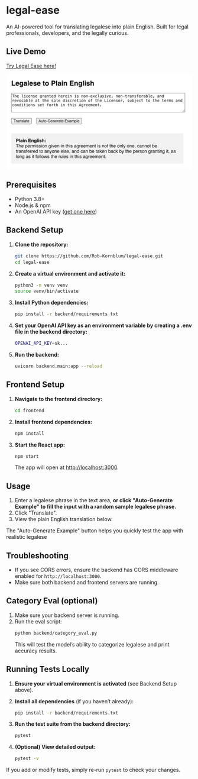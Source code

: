 # legal-ease
An AI-powered tool for translating legalese into plain English. Built for legal professionals, developers, and the legally curious.

## Live Demo

[Try Legal Ease here!](https://legal-ease-welcome.onrender.com/)

![Example: Legalese to Plain English](./frontend/public/example.png)

## Prerequisites

- Python 3.8+
- Node.js & npm
- An OpenAI API key ([get one here](https://platform.openai.com/account/api-keys))

## Backend Setup

1. **Clone the repository:**
   ```bash
   git clone https://github.com/Rob-Kornblum/legal-ease.git
   cd legal-ease
   ```

2. **Create a virtual environment and activate it:**
   ```bash
   python3 -m venv venv
   source venv/bin/activate
   ```

3. **Install Python dependencies:**
   ```bash
   pip install -r backend/requirements.txt
   ```

4. **Set your OpenAI API key as an environment variable by creating a .env file in the backend directory:**
   ```bash
   OPENAI_API_KEY=sk...
   ```

5. **Run the backend:**
   ```bash
   uvicorn backend.main:app --reload
   ```

## Frontend Setup

1. **Navigate to the frontend directory:**
   ```bash
   cd frontend
   ```

2. **Install frontend dependencies:**
   ```bash
   npm install
   ```

3. **Start the React app:**
   ```bash
   npm start
   ```

   The app will open at [http://localhost:3000](http://localhost:3000).

## Usage

1. Enter a legalese phrase in the text area, **or click "Auto-Generate Example" to fill the input with a random sample legalese phrase.**
2. Click "Translate".
3. View the plain English translation below.

The "Auto-Generate Example" button helps you quickly test the app with realistic legalese

## Troubleshooting

- If you see CORS errors, ensure the backend has CORS middleware enabled for `http://localhost:3000`.
- Make sure both backend and frontend servers are running.

## Category Eval (optional)

1. Make sure your backend server is running.
2. Run the eval script:
   ```bash
   python backend/category_eval.py
   ```
   This will test the model’s ability to categorize legalese and print accuracy results.

## Running Tests Locally

1. **Ensure your virtual environment is activated** (see Backend Setup above).

2. **Install all dependencies** (if you haven’t already):
   ```bash
   pip install -r backend/requirements.txt
   ```

3. **Run the test suite from the backend directory:**
   ```bash
   pytest
   ```

4. **(Optional) View detailed output:**
   ```bash
   pytest -v
   ```

If you add or modify tests, simply re-run `pytest` to check your changes.